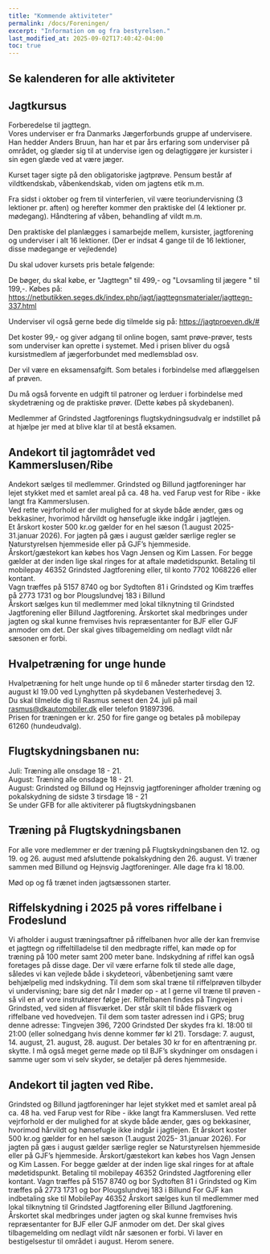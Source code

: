 ```yaml
---
title: "Kommende aktiviteter"
permalink: /docs/Foreningen/
excerpt: "Information om og fra bestyrelsen."
last_modified_at: 2025-09-02T17:40:42-04:00
toc: true
---
```

## Se kalenderen for alle aktiviteter 
## Jagtkursus   
Forberedelse til jagttegn.    
Vores underviser er fra Danmarks Jægerforbunds gruppe af undervisere. Han hedder Anders Bruun, han har et par års erfaring som underviser på området, og glæder sig til at undervise igen og delagtiggøre jer kursister i sin egen glæde ved at være jæger.   

Kurset tager sigte på den obligatoriske jagtprøve. Pensum består af vildtkendskab, våbenkendskab, viden om jagtens etik m.m.  

Fra sidst i oktober og frem til vinterferien, vil være teoriundervisning (3 lektioner pr. aften) og herefter kommer den praktiske del (4 lektioner pr. mødegang). Håndtering af våben, behandling af vildt m.m.   

Den praktiske del planlægges i samarbejde mellem, kursister, jagtforening og underviser i alt 16 lektioner. (Der er indsat 4 gange til de 16 lektioner, disse mødegange er vejledende)   

Du skal udover kursets pris betale følgende:

De bøger, du skal købe, er "Jagttegn" til 499,- og "Lovsamling til jægere " til 199,-. Købes på: https://netbutikken.seges.dk/index.php/jagt/jagttegnsmaterialer/jagttegn-337.html

Underviser vil også gerne bede dig tilmelde sig på: https://jagtproeven.dk/#   

Det koster 99,- og giver adgang til online bogen, samt prøve-prøver, tests som underviser kan oprette i systemet. Med i prisen bliver du også kursistmedlem af jægerforbundet med medlemsblad osv.   

Der vil være en eksamensafgift. Som betales i forbindelse med aflæggelsen af prøven.   


Du må også forvente en udgift til patroner og lerduer i forbindelse med skydetræning og de praktiske prøver. (Dette købes på skydebanen).   

Medlemmer af Grindsted Jagtforenings flugtskydningsudvalg er indstillet på at hjælpe jer med at blive klar til at  bestå eksamen.   

## Andekort til jagtområdet ved Kammerslusen/Ribe     
Andekort sælges til medlemmer.
Grindsted og Billund jagtforeninger har lejet stykket med et samlet areal på ca. 48 ha. ved Farup vest for Ribe - ikke langt fra Kammerslusen.     
Ved rette vejrforhold er der mulighed for at skyde både ænder, gæs og bekkasiner, hvorimod hårvildt og hønsefugle ikke indgår i jagtlejen.     
Et årskort koster 500 kr.og gælder for en hel sæson (1.august 2025- 31.januar 2026). For jagten på gæs i august gælder særlige regler se Naturstyrelsen hjemmeside eller på GJF’s hjemmeside.     
Årskort/gæstekort kan købes hos Vagn Jensen og Kim Lassen. For begge gælder at der inden lige skal ringes for at aftale mødetidspunkt. Betaling til mobilepay 46352 Grindsted Jagtforening eller, til konto 7702 1068226 eller kontant.     
Vagn træffes på 5157 8740 og bor Sydtoften 81 i Grindsted og Kim træffes på 2773 1731 og bor Plougslundvej 183 i Billund     
Årskort sælges kun til medlemmer med lokal tilknytning til Grindsted Jagtforening eller Billund Jagtforening. Årskortet skal medbringes under jagten og skal kunne fremvises hvis repræsentanter for BJF eller GJF anmoder om det. Der skal gives tilbagemelding om nedlagt vildt når sæsonen er forbi.    



## Hvalpetræning for unge hunde
Hvalpetræning for helt unge hunde op til 6 måneder starter tirsdag den 12. august kl 19.00 ved Lynghytten på skydebanen Vesterhedevej 3.   
Du skal tilmelde dig til Rasmus senest den 24. juli på mail rasmus@dkautomobiler.dk eller telefon 91897396.   
Prisen for træningen er kr. 250 for fire gange og betales på mobilepay 61260 (hundeudvalg).     
## Flugtskydningsbanen nu:      
Juli: Træning alle onsdage 18 - 21.    
August: Træning alle onsdage 18 - 21.    
August: Grindsted og Billund og Hejnsvig jagtforeninger afholder træning og pokalskydning de sidste 3 tirsdage 18 - 21         
Se under GFB for alle aktiviterer på flugtskydningsbanen
## Træning på Flugtskydningsbanen
For alle vore medlemmer er der træning på Flugtskydningsbanen den 12. og 19. og 26. august med afsluttende pokalskydning den 26. august. Vi træner sammen med Billund og Hejnsvig Jagtforeninger. Alle dage fra kl 18.00. 

Mød op og få trænet inden jagtsæssonen starter.    

## Riffelskydning i 2025 på vores riffelbane i Frodeslund 
Vi afholder i august træningsaftner på riffelbanen hvor alle der kan fremvise et jagttegn og riffeltilladelse til den medbragte riffel, kan møde op for træning på 100 meter samt 200 meter bane. Indskydning af riffel kan også foretages på disse dage. Der vil være erfarne folk til stede alle dage, således vi kan vejlede både i skydeteori, våbenbetjening samt være behjælpelig med indskydning. 
Til dem som skal træne til riffelprøven tilbyder vi undervisning; bare sig det når I møder op - at I gerne vil træne til prøven - så vil en af vore instruktører følge jer. 
Riffelbanen findes på Tingvejen i Grindsted, ved siden af flisværket. 
Der står skilt til både flisværk og riffelbane ved hovedvejen. Til dem som taster adressen ind i GPS; brug denne adresse: Tingvejen 396, 7200 Grindsted 
Der skydes fra kl. 18:00 til 21:00 (eller solnedgang hvis denne kommer før kl 21). 
Torsdage: 7. august, 14. august, 21. august, 28. august. 
Der betales 30 kr for en aftentræning pr. skytte. 
I må også meget gerne møde op til BJF’s skydninger om onsdagen i samme uger som vi selv skyder, se detaljer på deres hjemmeside.

## Andekort til jagten ved Ribe. 
Grindsted og Billund jagtforeninger har lejet stykket med et samlet areal på ca. 48 ha. ved Farup vest for Ribe - ikke langt fra Kammerslusen. 
Ved rette vejrforhold er der mulighed for at skyde både ænder, gæs og bekkasiner, hvorimod hårvildt og hønsefugle ikke indgår i jagtlejen. 
Et årskort koster 500 kr.og gælder for en hel sæson (1.august 2025- 31.januar 2026). For jagten på gæs i august gælder særlige regler se Naturstyrelsen hjemmeside eller på GJF’s hjemmeside. 
Årskort/gæstekort kan købes hos Vagn Jensen og Kim Lassen. For begge gælder at der inden lige skal ringes for at aftale mødetidspunkt. Betaling til mobilepay 46352 Grindsted Jagtforening eller kontant. 
Vagn træffes på 5157 8740 og bor Sydtoften 81 i Grindsted og Kim træffes på 2773 1731 og bor Plougslundvej 183 i Billund 
For GJF kan indbetaling ske til MobilePay 46352 
Årskort sælges kun til medlemmer med lokal tilknytning til Grindsted Jagtforening eller Billund Jagtforening. Årskortet skal medbringes under jagten og skal kunne fremvises hvis repræsentanter for BJF eller GJF anmoder om det. Der skal gives tilbagemelding om nedlagt vildt når sæsonen er forbi. 
Vi laver en bestigelsestur til området i august. Herom senere. 



